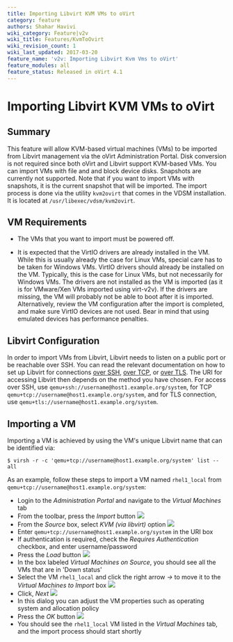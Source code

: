 ```yaml
---
title: Importing Libvirt KVM VMs to oVirt
category: feature
authors: Shahar Havivi
wiki_category: Feature|v2v
wiki_title: Features/KvmToOvirt
wiki_revision_count: 1
wiki_last_updated: 2017-03-20
feature_name: 'v2v: Importing Libvirt Kvm Vms to oVirt'
feature_modules: all
feature_status: Released in oVirt 4.1
---
```


# Importing Libvirt KVM VMs to oVirt

## Summary

This feature will allow KVM-based virtual machines (VMs) to be imported from Libvirt management via the oVirt Administration Portal.
Disk conversion is not required since both oVirt and Libvirt support KVM-based VMs.
You can import VMs with file and and block device disks. Snapshots are currently not supported. Note that if you want to import VMs with snapshots, it is the current snapshot that will be imported.
The import process is done via the utility `kvm2ovirt` that comes in the VDSM installation. It is located at `/usr/libexec/vdsm/kvm2ovirt`.

## VM Requirements

* The VMs that you want to import must be powered off.

* It is expected that the VirtIO drivers are already installed in the VM. While this is usually already the case for Linux VMs, special care has to be taken for Windows VMs.
VirtIO drivers should already be installed on the VM. Typically, this is the case for Linux VMs, but not necessarily for Windows VMs.
The drivers are not installed as the VM is imported (as it is for VMware/Xen VMs imported using virt-v2v).
If the drivers are missing, the VM will probably not be able to boot after it is imported. Alternatively, review the VM configuration after the import is completed, and make sure VirtIO devices are not used. Bear in mind that using emulated devices has performance penalties.


## Libvirt Configuration
In order to import VMs from Libvirt, Libvirt needs to listen on a public port or be reachable over SSH.
You can read the relevant documentation on how to set up Libvirt for connections
[over SSH](https://wiki.libvirt.org/page/SSHSetup),
[over TCP](https://wiki.libvirt.org/page/Libvirt_daemon_is_not_listening_on_tcp_ports_although_configured_to), or
[over TLS](https://wiki.libvirt.org/page/TLSSetup).
The URI for accessing Libvirt then depends on the method you have chosen.
For access over SSH, use `qemu+ssh://username@host1.example.org/system`, for TCP `qemu+tcp://username@host1.example.org/system`,
and for TLS connection, use `qemu+tls://username@host1.example.org/system`.

## Importing a VM
Importing a VM is achieved by using the VM's unique Libvirt name that can be identified via:

    $ virsh -r -c 'qemu+tcp://username@host1.example.org/system' list --all

As an example, follow these steps to import a VM named `rhel1_local` from `qemu+tcp://username@host1.example.org/system`:

- Login to the *Administration Portal* and navigate to the *Virtual Machines* tab
- From the toolbar, press the *Import* button ![](/images/wiki/ImportFromKvm1.png)
- From the *Source* box, select *KVM (via libvirt)* option ![](/images/wiki/ImportFromKvm2.png)
- Enter `qemu+tcp://username@host1.example.org/system` in the URI box
- If authentication is required, check the *Requires Authentication* checkbox, and enter username/password
- Press the *Load* button ![](/images/wiki/ImportFromKvm3.png)
- In the box labeled *Virtual Machines on Source*, you should see all the VMs that are in 'Down status'
- Select the VM `rhel1_local` and click the right arrow *->* to move it to the *Virtual Machines to Import* box ![](/images/wiki/ImportFromKvm4.png)
- Click, *Next* ![](/images/wiki/ImportFromKvm5.png)
- In this dialog you can adjust the VM properties such as operating system and allocation policy
- Press the *OK* button ![](/images/wiki/ImportFromKvm6.png)
- You should see the `rhel1_local` VM listed in the *Virtual Machines* tab, and the import process should start shortly
